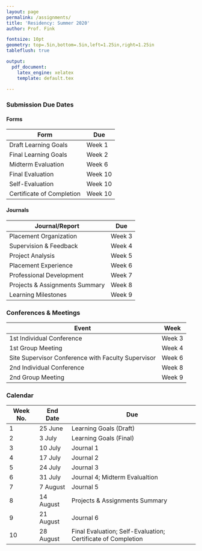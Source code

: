 ```yaml
---
layout: page
permalink: /assignments/
title: 'Residency: Summer 2020'
author: Prof. Fink

fontsize: 10pt
geometry: top=.5in,bottom=.5in,left=1.25in,right=1.25in
tableflush: true 

output: 
  pdf_document:
    latex_engine: xelatex
    template: default.tex
  
---
```

### Submission Due Dates 

#### Forms

 Form                      | Due 
---------------------------|------------------
 Draft Learning Goals      | Week 1
 Final Learning Goals      | Week 2
 Midterm Evaluation        | Week 6
 Final Evaluation          | Week 10
 Self-Evaluation           | Week 10
 Certificate of Completion | Week 10


#### Journals

 Journal/Report                 | Due 
--------------------------------|------------------
 Placement Organization         | Week 3
 Supervision & Feedback         | Week 4
 Project Analysis               | Week 5
 Placement Experience           | Week 6
 Professional Development       | Week 7
 Projects & Assignments Summary | Week 8
 Learning Milestones            | Week 9

### Conferences & Meetings

 Event                                              | Week 
----------------------------------------------------|------------------
 1st Individual Conference                          | Week 3
 1st Group Meeting                                  | Week 4
 Site Supervisor Conference with Faculty Supervisor | Week 6
 2nd Individual Conference                          | Week 8
 2nd Group Meeting                                  | Week 9

### Calendar 

 Week No. | End Date  | Due 
----------|-----------|-----
 1        | 25 June   | Learning Goals (Draft)
 2        | 3 July    | Learning Goals (Final)
 3        | 10 July   | Journal 1 
 4        | 17 July   | Journal 2 
 5        | 24 July   | Journal 3 
 6        | 31 July   | Journal 4; Midterm Evalualtion
 7        | 7 August  | Journal 5 
 8        | 14 August | Projects & Assignments Summary 
 9        | 21 August | Journal 6 
 10       | 28 August | Final Evaluation; Self-Evaluation; Certificate of Completion